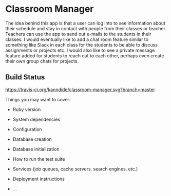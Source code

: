 # Classroom Manager

The idea behind this app is that a user can log into to see information about their schedule and stay in contact with people from their classes or teacher. Teachers can use the app to send out e-mails to the students in their classes. I would eventually like to add a chat room feature similar to something like Slack in each class for the students to be able to discuss assignments or projects etc. I would also like to see a private message feature added for students to reach out to each other, perhaps even create their own group chats for projects.

## Build Status
https://travis-ci.org/kanndide/classroom-manager.svg?branch=master


Things you may want to cover:

* Ruby version

* System dependencies

* Configuration

* Database creation

* Database initialization

* How to run the test suite

* Services (job queues, cache servers, search engines, etc.)

* Deployment instructions

* ...

